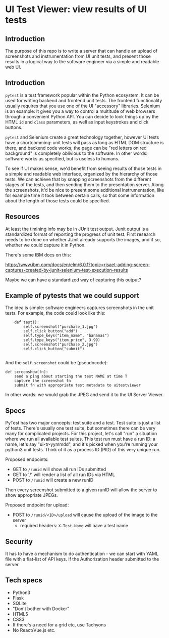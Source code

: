 # UI Test Viewer: view results of UI tests


## Introduction

The purpose of this repo is to write a server that can handle an upload of screenshots
and instrumentation from UI unit tests, and present those results in a logical way to the software
engineer via a simple and readable web UI.


## Introduction

`pytest` is a test framework popular within the Python ecosystem.
It can be used for writing backend and frontend unit tests.
The frontend functionality usually requires that you use one of the UI "accessory" libraries.
Selenium is an example: it gives you a way to control a multitude of web browsers through
a convenient Python API.
You can decide to look things up by the HTML `id` and `class` parameters, as well as input 
keystrokes and click buttons.

`pytest` and Selenium create a great technology together, however UI tests have a shortcomming:
unit tests will pass as long as HTML DOM structure is there, and backend code works; the
page can be "red letters on red background" is completely oblivious to the software.
In other words: software works as specified, but is useless to humans.

To see if UI makes sense, we'd benefit from seeing results of those tests in a simple and readable
web interface, organized by the hierarchy of those tests.
We can achieve that by snapping screenshots from the different stages of the tests, and then sending
them to the presentation server.
Along the screenshots, it'd be nice to present some additional instrumentation, like for example time
it took between certain calls, so that some information about the length of those tests could be specified.

## Resources

At least the timining info may be in JUnit test output.
Junit output is a standardized format of reporting the progress of unit test.
First research needs to be done on whether JUnit already supports the images, and if so, whether we could capture it in Python.

There's some IBM docs on this:

https://www.ibm.com/docs/en/elm/6.0.1?topic=rjsaet-adding-screen-captures-created-by-junit-selenium-test-execution-results

Maybe we can have a standardized way of capturing this output?

## Example of pytests that we could support

The idea is simple: software engineers captures screenshots in the unit tests. For example, the code
could look like this:

```
    def test():
        self.screenshot("purchase_1.jpg")
        self.click_button("add")
        self.type_keys("item_name", "bananas")
        self.type_keys("item_price", 3.99)
        self.screenshot("purchase_2.jpg")
        self.click_button("submit")
       
```

And the `self.screenshot` could be (pseudocode):

```
def screenshow(fn):
    send a ping about starting the test NAME at time T
    capture the screenshot fn
    submit fn with appropriate test metadata to uitestviewer
```

In other words: we would grab the JPEG and send it to the UI Server Viewer.

## Specs

PyTest has two major concepts: test suite and a test.
Test suite is just a list of tests.
There's usually one test suite, but sometimes there can be very many for complicated projects.
For this project, let's call "run" a situation where we run all available test suites.
This test run must have a run ID: a name, let's say "ui-tr-yymmdd", and it's picked when you're running your python3 unit tests.
Think of it as a process ID (PID) of this very unique run.

Proposed endpoints:
- GET to `/runid` will show all run IDs submitted
- GET to '/' will render a list of all run IDs via HTML
- POST to `/runid` will create a new runID

Then every screenshot submitted to a given runID will allow the server to show appropriate JPEGs.

Proposed endpoint for upload:
- POST to `/runid/<ID>/upload` will cause the upload of the image to the server
  - required headers: `X-Test-Name` will have a test name

## Security

It has to have a mechanism to do authentication - we can start with YAML file with a flat-list of API keys.
If the Authorization header submitted to the server

## Tech specs

- Python3
- Flask
- SQLite
- "Don't bother with Docker"
- HTML5
- CSS3
- If there's a need for a grid etc, use Tachyons
- No React/Vue.js etc.
